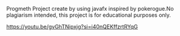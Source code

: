 Progmeth Project create by using javafx inspired by pokerogue.No plagiarism intended, this project is for educational purposes only.

https://youtu.be/gvGhTNipxjg?si=i40nQEKffzrtRYqG
